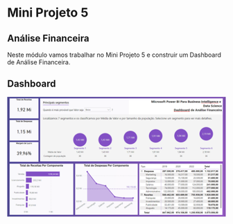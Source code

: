 # Mini Projeto 5

## Análise Financeira

Neste módulo vamos trabalhar no Mini Projeto 5 e construir um Dashboard de Análise Financeira.

## Dashboard

![](imagem.png)